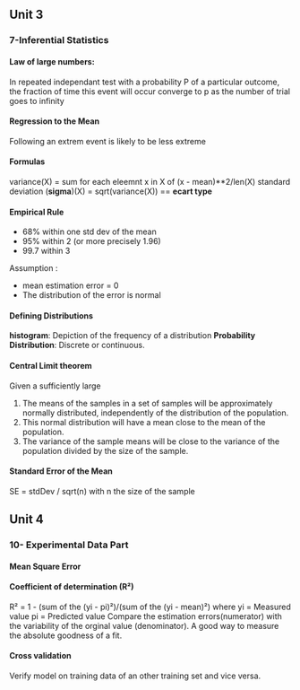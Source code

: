 ## Unit 3
### 7-Inferential Statistics

#### Law of large numbers:
In repeated independant test with a probability P of a particular outcome, the fraction of time this event will occur converge to p as the number of trial goes to infinity

#### Regression to the Mean
Following an extrem event is likely to be less extreme

#### Formulas
variance(X) = sum for each eleemnt x in X of (x - mean)**2/len(X)
standard deviation (**sigma**)(X) = sqrt(variance(X)) == **ecart type**

#### Empirical Rule
* 68% within one std dev of the mean
* 95% within 2 (or more precisely 1.96)
* 99.7 within 3

Assumption :
* mean estimation error = 0
* The distribution of the error is normal

#### Defining Distributions
**histogram**: Depiction of the frequency of a distribution
**Probability Distribution**: Discrete or continuous.

#### Central Limit theorem
Given a sufficiently large
1. The means of the samples in a set of samples will be approximately normally
distributed, independently of the distribution of the population.
2. This normal distribution will have a mean close to the mean of the population.
3. The variance of the sample means will be close to the variance of the population divided
by the size of the sample.

#### Standard Error of the Mean
SE = stdDev / sqrt(n)
with n the size of the sample

## Unit 4
### 10- Experimental Data Part

#### Mean Square Error

#### Coefficient of determination (**R²**)
R² = 1 - (sum of the (yi - pi)²)/(sum of the (yi - mean)²)
where yi = Measured value
      pi = Predicted value
Compare the estimation errors(numerator) with the variability of the orginal value (denominator). A good way to measure the absolute goodness of a fit.

#### Cross validation
Verify model on training data of an other training set and vice versa.
